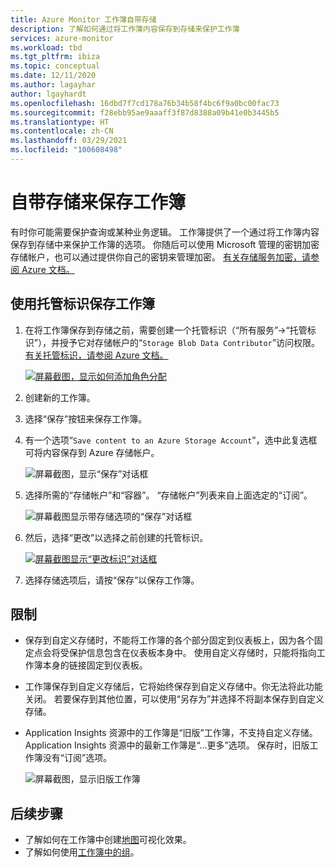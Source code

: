 ```yaml
---
title: Azure Monitor 工作簿自带存储
description: 了解如何通过将工作簿内容保存到存储来保护工作簿
services: azure-monitor
ms.workload: tbd
ms.tgt_pltfrm: ibiza
ms.topic: conceptual
ms.date: 12/11/2020
ms.author: lagayhar
author: lgayhardt
ms.openlocfilehash: 16dbd7f7cd178a76b34b58f4bc6f9a0bc00fac73
ms.sourcegitcommit: f28ebb95ae9aaaff3f87d8388a09b41e0b3445b5
ms.translationtype: HT
ms.contentlocale: zh-CN
ms.lasthandoff: 03/29/2021
ms.locfileid: "100608498"
---
```

# <a name="bring-your-own-storage-to-save-workbooks"></a>自带存储来保存工作簿

有时你可能需要保护查询或某种业务逻辑。 工作簿提供了一个通过将工作簿内容保存到存储中来保护工作簿的选项。 你随后可以使用 Microsoft 管理的密钥加密存储帐户，也可以通过提供你自己的密钥来管理加密。 [有关存储服务加密，请参阅 Azure 文档。](../../storage/common/storage-service-encryption.md)

## <a name="saving-workbook-with-managed-identities"></a>使用托管标识保存工作簿

1. 在将工作簿保存到存储之前，需要创建一个托管标识（“所有服务”->“托管标识”），并授予它对存储帐户的“`Storage Blob Data Contributor`”访问权限。 [有关托管标识，请参阅 Azure 文档。](../../active-directory/managed-identities-azure-resources/how-to-manage-ua-identity-portal.md)

    [![屏幕截图，显示如何添加角色分配](./media/workbooks-bring-your-own-storage/add-identity-role-assignment.png)](./media/workbooks-bring-your-own-storage/add-identity-role-assignment.png#lightbox)

2. 创建新的工作簿。
3. 选择“保存”按钮来保存工作簿。
4. 有一个选项“`Save content to an Azure Storage Account`”，选中此复选框可将内容保存到 Azure 存储帐户。

    ![屏幕截图，显示“保存”对话框](./media/workbooks-bring-your-own-storage/saved-dialog-default.png)

5. 选择所需的“存储帐户”和“容器”。 “存储帐户”列表来自上面选定的“订阅”。

    ![屏幕截图显示带存储选项的“保存”对话框](./media/workbooks-bring-your-own-storage/save-dialog-with-storage.png)

6. 然后，选择“更改”以选择之前创建的托管标识。

    [![屏幕截图显示“更改标识”对话框](./media/workbooks-bring-your-own-storage/change-managed-identity.png)](./media/workbooks-bring-your-own-storage/change-managed-identity.png#lightbox)

7. 选择存储选项后，请按“保存”以保存工作簿。

## <a name="limitations"></a>限制

- 保存到自定义存储时，不能将工作簿的各个部分固定到仪表板上，因为各个固定点会将受保护信息包含在仪表板本身中。 使用自定义存储时，只能将指向工作簿本身的链接固定到仪表板。
- 工作簿保存到自定义存储后，它将始终保存到自定义存储中。你无法将此功能关闭。 若要保存到其他位置，可以使用“另存为”并选择不将副本保存到自定义存储。
- Application Insights 资源中的工作簿是“旧版”工作簿，不支持自定义存储。 Application Insights 资源中的最新工作簿是“...更多”选项。 保存时，旧版工作簿没有“订阅”选项。

   ![屏幕截图，显示旧版工作簿](./media/workbooks-bring-your-own-storage/legacy-workbooks.png)

## <a name="next-steps"></a>后续步骤

- 了解如何在工作簿中创建[地图](workbooks-map-visualizations.md)可视化效果。
- 了解如何使用[工作簿中的组](../visualize/workbooks-groups.md)。